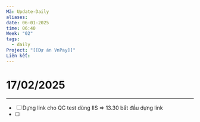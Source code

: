 ```yaml
---
Mã: Update-Daily
aliases: 
date: 06-01-2025
time: 06:40
Week: "02"
tags:
  - daily
Project: "[[Dự án VnPay]]"
Liên kết:
---
```

# 17/02/2025
---

- [ ]  Dựng link cho QC test dùng IIS => 13.30 bắt đầu dựng link
- [ ] 

